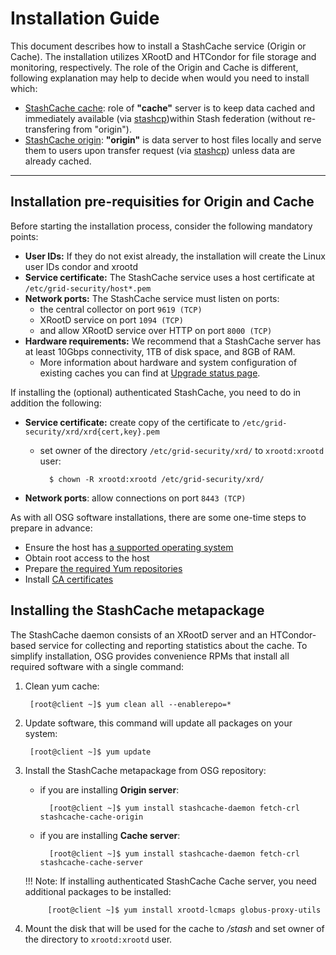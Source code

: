 # Installation Guide

This document describes how to install a StashCache service (Origin or Cache). The installation utilizes XRootD and HTCondor for file storage and monitoring, respectively. The role of the Origin and Cache is different, following explanation may help to decide when would you need to install which:

* [StashCache cache](configure-cache.md): role of **"cache"** server is to keep data cached and immediately available (via [stashcp](https://support.opensciencegrid.org/support/solutions/articles/12000002775-transferring-data-with-stashcach))within Stash federation (without re-transfering from "origin").
* [StashCache origin](configure-origin.md): **"origin"** is data server to host files locally and serve them to users upon transfer request (via [stashcp](https://support.opensciencegrid.org/support/solutions/articles/12000002775-transferring-data-with-stashcach)) unless data are already cached.

---

## Installation pre-requisities for Origin and Cache

Before starting the installation process, consider the following mandatory points:

* __User IDs:__ If they do not exist already, the installation will create the Linux user IDs condor and xrootd
* __Service certificate:__ The StashCache service uses a host certificate at `/etc/grid-security/host*.pem`
* __Network ports:__ The StashCache service must listen on ports:
    * the central collector on port `9619 (TCP)` 
    * XRootD service on port `1094 (TCP)`
    * and allow XRootD service over HTTP on port `8000 (TCP)`
* __Hardware requirements:__ We recommend that a StashCache server has at least 10Gbps connectivity, 1TB of disk space, and 8GB of RAM. 
    * More information about hardware and system configuration of existing caches you can find at [Upgrade status page](../ops/upgrades.md).

If installing the (optional) authenticated StashCache, you need to do in addition the following:

* __Service certificate:__ create copy of the certificate to `/etc/grid-security/xrd/xrd{cert,key}.pem`
    * set owner of the directory `/etc/grid-security/xrd/` to `xrootd:xrootd` user:
    
            $ chown -R xrootd:xrootd /etc/grid-security/xrd/

* __Network ports__: allow connections on port `8443 (TCP)` 

As with all OSG software installations, there are some one-time steps to prepare in advance:

* Ensure the host has [a supported operating system](https://twiki.grid.iu.edu/bin/view/Documentation/Release3/SupportedOperatingSystems)
* Obtain root access to the host
* Prepare [the required Yum repositories](https://twiki.grid.iu.edu/bin/view/Documentation/Release3/YumRepositories)
* Install [CA certificates](https://twiki.grid.iu.edu/bin/view/Documentation/Release3/InstallCertAuth)

## Installing the StashCache metapackage

The StashCache daemon consists of an XRootD server and an HTCondor-based service for collecting and reporting statistics about the cache. To simplify installation, OSG provides convenience RPMs that install all required software with a single command:

1. Clean yum cache:

        [root@client ~]$ yum clean all --enablerepo=*


2. Update software, this command will update all packages on your system:

        [root@client ~]$ yum update


3. Install the StashCache metapackage from OSG repository:

    * if you are installing __Origin server__:
   
            [root@client ~]$ yum install stashcache-daemon fetch-crl stashcache-cache-origin
   
    * if you are installing __Cache server__:
   
            [root@client ~]$ yum install stashcache-daemon fetch-crl stashcache-cache-server
   

    !!! Note: 
        If installing authenticated StashCache Cache server, you need additional packages to be installed:
    
            [root@client ~]$ yum install xrootd-lcmaps globus-proxy-utils


4. Mount the disk that will be used for the cache to */stash* and set owner of the directory to `xrootd:xrootd` user.
